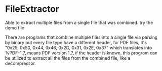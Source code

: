 # FileExtractor
Able to extract multiple files from a single file that was combined. try the demo file

There are programs that combine multiple files into a single file via parsing by binary but every file type have a different header, for PDF files, it's "0x25, 0x50, 0x44, 0x46, 0x2D, 0x31, 0x2E, 0x37" which translates into %PDF-1.7, means PDF version 1.7, if the header is known, this program can be utilized to extract all the files from the combined file, like a decompressor.
